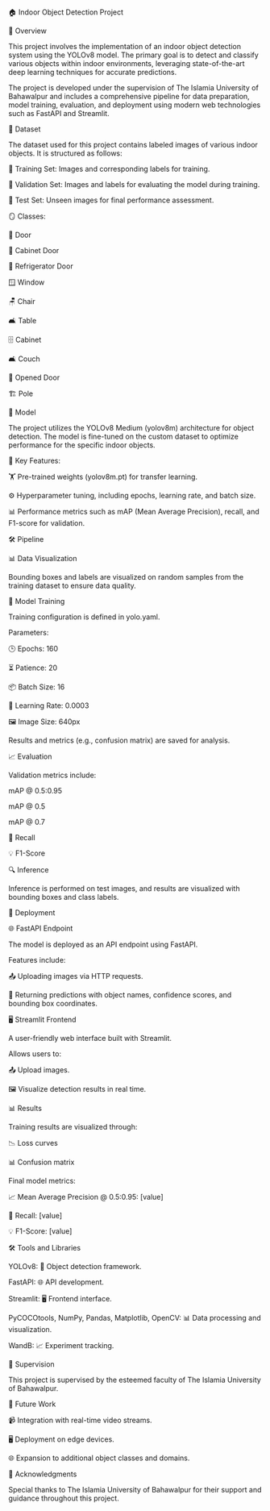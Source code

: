 🏠 Indoor Object Detection Project

🌟 Overview

This project involves the implementation of an indoor object detection system using the YOLOv8 model. The primary goal is to detect and classify various objects within indoor environments, leveraging state-of-the-art deep learning techniques for accurate predictions.

The project is developed under the supervision of The Islamia University of Bahawalpur and includes a comprehensive pipeline for data preparation, model training, evaluation, and deployment using modern web technologies such as FastAPI and Streamlit.

📂 Dataset

The dataset used for this project contains labeled images of various indoor objects. It is structured as follows:

📸 Training Set: Images and corresponding labels for training.

🧪 Validation Set: Images and labels for evaluating the model during training.

🧾 Test Set: Unseen images for final performance assessment.

🪞 Classes:

🚪 Door

🚪 Cabinet Door

🧊 Refrigerator Door

🪟 Window

🪑 Chair

🛋️ Table

🗄️ Cabinet

🛋️ Couch

🚪 Opened Door

🏗️ Pole

🤖 Model

The project utilizes the YOLOv8 Medium (yolov8m) architecture for object detection. The model is fine-tuned on the custom dataset to optimize performance for the specific indoor objects.

🔑 Key Features:

🏋️ Pre-trained weights (yolov8m.pt) for transfer learning.

⚙️ Hyperparameter tuning, including epochs, learning rate, and batch size.

📊 Performance metrics such as mAP (Mean Average Precision), recall, and F1-score for validation.

🛠️ Pipeline

📊 Data Visualization

Bounding boxes and labels are visualized on random samples from the training dataset to ensure data quality.

🎯 Model Training

Training configuration is defined in yolo.yaml.

Parameters:

🕒 Epochs: 160

⏳ Patience: 20

📦 Batch Size: 16

🚀 Learning Rate: 0.0003

🖼️ Image Size: 640px

Results and metrics (e.g., confusion matrix) are saved for analysis.

📈 Evaluation

Validation metrics include:

mAP @ 0.5:0.95

mAP @ 0.5

mAP @ 0.7

🔄 Recall

💡 F1-Score

🔍 Inference

Inference is performed on test images, and results are visualized with bounding boxes and class labels.

🚀 Deployment

🌐 FastAPI Endpoint

The model is deployed as an API endpoint using FastAPI.

Features include:

📤 Uploading images via HTTP requests.

🔎 Returning predictions with object names, confidence scores, and bounding box coordinates.

🖥️ Streamlit Frontend

A user-friendly web interface built with Streamlit.

Allows users to:

📤 Upload images.

🖼️ Visualize detection results in real time.

📊 Results

Training results are visualized through:

📉 Loss curves

📊 Confusion matrix

Final model metrics:

📈 Mean Average Precision @ 0.5:0.95: [value]

🔄 Recall: [value]

💡 F1-Score: [value]

🛠️ Tools and Libraries

YOLOv8: 🤖 Object detection framework.

FastAPI: 🌐 API development.

Streamlit: 🖥️ Frontend interface.

PyCOCOtools, NumPy, Pandas, Matplotlib, OpenCV: 📊 Data processing and visualization.

WandB: 📈 Experiment tracking.

🏫 Supervision

This project is supervised by the esteemed faculty of The Islamia University of Bahawalpur.

🔮 Future Work

📹 Integration with real-time video streams.

🖥️ Deployment on edge devices.

🌐 Expansion to additional object classes and domains.

🙏 Acknowledgments

Special thanks to The Islamia University of Bahawalpur for their support and guidance throughout this project.
